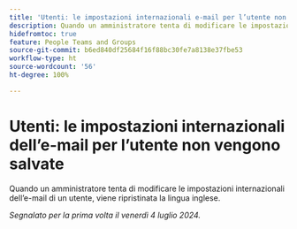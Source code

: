 ```yaml
---
title: 'Utenti: le impostazioni internazionali e-mail per l’utente non vengono salvate'
description: Quando un amministratore tenta di modificare le impostazioni internazionali dell’e-mail di un utente, viene ripristinata la lingua inglese.
hidefromtoc: true
feature: People Teams and Groups
source-git-commit: b6ed840df25684f16f88bc30fe7a8138e37fbe53
workflow-type: ht
source-wordcount: '56'
ht-degree: 100%

---
```



# Utenti: le impostazioni internazionali dell’e-mail per l’utente non vengono salvate

Quando un amministratore tenta di modificare le impostazioni internazionali dell’e-mail di un utente, viene ripristinata la lingua inglese.

_Segnalato per la prima volta il venerdì 4 luglio 2024._
